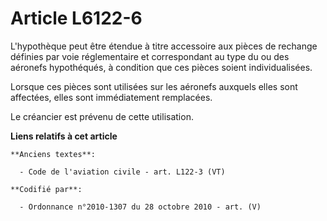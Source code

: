 # Article L6122-6

L'hypothèque peut être étendue à titre accessoire aux pièces de rechange définies par voie réglementaire et correspondant au
type du ou des aéronefs hypothéqués, à condition que ces pièces soient individualisées.

Lorsque ces pièces sont utilisées sur les aéronefs auxquels elles sont affectées, elles sont immédiatement remplacées.

Le créancier est prévenu de cette utilisation.

**Liens relatifs à cet article**

	**Anciens textes**:

	  - Code de l'aviation civile - art. L122-3 (VT)

	**Codifié par**:

	  - Ordonnance n°2010-1307 du 28 octobre 2010 - art. (V)
